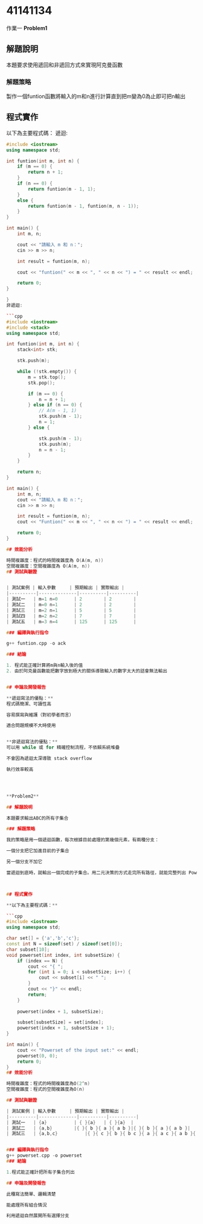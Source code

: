 # 41141134

作業一
**Problem1**
## 解題說明

本題要求使用遞回和非遞回方式來實現阿克曼函數
### 解題策略

製作一個funtion函數將輸入的m和n進行計算直到把m變為0為止即可把n輸出

## 程式實作

以下為主要程式碼：
遞迴:

```cpp
#include <iostream>
using namespace std;

int funtion(int m, int n) {
    if (m == 0) {
        return n + 1;
    }
	if (n == 0) {
        return funtion(m - 1, 1);
    } 
	else {
        return funtion(m - 1, funtion(m, n - 1));
    }
}

int main() {
    int m, n;

    cout << "請輸入 m 和 n：";
    cin >> m >> n;

    int result = funtion(m, n);

    cout << "funtion(" << m << ", " << n << ") = " << result << endl;

    return 0;
}

}
非遞迴:

```cpp
#include <iostream>
#include <stack>
using namespace std;

int funtion(int m, int n) {
    stack<int> stk;

    stk.push(m);

    while (!stk.empty()) {
        m = stk.top();
        stk.pop();

        if (m == 0) {
            n = n + 1;
        } else if (n == 0) {
            // A(m - 1, 1)
            stk.push(m - 1);
            n = 1;
        } else {

            stk.push(m - 1);   
            stk.push(m);       
            n = n - 1;
        }
    }

    return n;
}

int main() {
    int m, n;
    cout << "請輸入 m 和 n：";
    cin >> m >> n;

    int result = funtion(m, n);
    cout << "Funtion(" << m << ", " << n << ") = " << result << endl;

    return 0;
}

## 效能分析

時間複雜度：程式的時間複雜度為 O(A(m, n))
空間複雜度：空間複雜度為 O(A(m, n))
## 測試與驗證


| 測試案例 | 輸入參數     | 預期輸出 | 實際輸出 |
|----------|--------------|----------|----------|
| 測試一   | m=1 n=0      | 2        | 2        |
| 測試二   | m=0 n=1      | 2        | 2        |
| 測試三   | m=2 n=1      | 5        | 5        |
| 測試四   | m=2 n=2      | 7        | 7        |
| 測試五   | m=3 n=4      | 125      | 125      |

### 編譯與執行指令

g++ funtion.cpp -o ack

### 結論

1. 程式能正確計算將m與n輸入後的值
2. 由於阿克曼函數能把數字放到極大的關係導致輸入的數字太大的話會無法輸出


## 申論及開發報告

**遞迴寫法的優點：**
程式碼簡潔、可讀性高

容易撰寫與維護（對初學者而言）

適合問題規模不大時使用


**非遞迴寫法的優點：**
可以用 while 或 for 精確控制流程，不依賴系統堆疊

不會因為遞迴太深導致 stack overflow

執行效率較高




**Problem2**

## 解題說明

本題要求輸出ABC的所有子集合

### 解題策略

我的策略是用一個遞迴函數，每次根據目前處理的第幾個元素，有兩種分支：

一個分支把它加進目前的子集合

另一個分支不加它

當遞迴到底時，就輸出一個完成的子集合。用二元決策的方式走完所有路徑，就能完整列出 Power Set。



## 程式實作

**以下為主要程式碼：**

```cpp
#include <iostream>
using namespace std;

char set[] = {'a','b','c'}; 
const int N = sizeof(set) / sizeof(set[0]);
char subset[10]; 
void powerset(int index, int subsetSize) {
    if (index == N) {
        cout << "{ ";
        for (int i = 0; i < subsetSize; i++) {
            cout << subset[i] << " ";
        }
        cout << "}" << endl;
        return;
    }
   
    powerset(index + 1, subsetSize);

    subset[subsetSize] = set[index];
    powerset(index + 1, subsetSize + 1);
}

int main() {
    cout << "Powerset of the input set:" << endl;
    powerset(0, 0);
    return 0;
}
## 效能分析

時間複雜度：程式的時間複雜度為O(2^n)
空間複雜度：程式的空間複雜度為O(n)

## 測試與驗證

| 測試案例 | 輸入參數     | 預期輸出 | 實際輸出 |
|----------|--------------|----------|----------|
| 測試一   | {a}          | { }{a}   | { }{a}  |
| 測試二   | {a,b}        |{ }{ b }{ a }{ a b }|{ }{ b }{ a }{ a b }|
| 測試三   | {a,b,c}          |{ }{ c }{ b }{ b c }{ a }{ a c }{ a b }{ a b c }| { }{ c }{ b }{ b c }{ a }{ a c }{ a b }{ a b c }|


### 編譯與執行指令
g++ powerset.cpp -o powerset
### 結論

1.程式能正確計把所有子集合列出

## 申論及開發報告

此種寫法簡單、邏輯清楚

能處理所有組合情況

利用遞迴自然展開所有選擇分支
